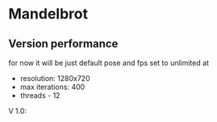 # Mandelbrot

## Version performance

for now it will be just default pose and fps set to unlimited at 
- resolution: 1280x720
- max iterations: 400
- threads - 12

V 1.0: 